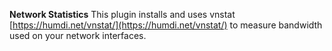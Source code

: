**Network Statistics**
This plugin installs and uses vnstat [https://humdi.net/vnstat/](https://humdi.net/vnstat/) to measure bandwidth used on your network interfaces.
